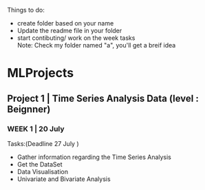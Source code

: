 Things to do:
-  create folder based on your name
-  Update the readme file in your folder 
-  start contibuting/ work on the week tasks    
Note: Check my folder named "a", you'll get a breif idea












# MLProjects    
## Project 1 | Time Series Analysis Data (level : Beignner)   
### WEEK 1 | 20 July   
Tasks:(Deadline 27 July )   
-  Gather information regarding the Time Series Analysis    
-  Get the DataSet
-  Data Visualisation
-  Univariate and Bivariate Analysis    

